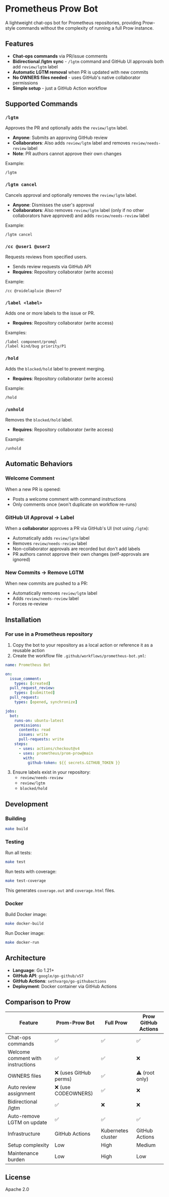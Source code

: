 # Prometheus Prow Bot

A lightweight chat-ops bot for Prometheus repositories, providing Prow-style commands without the complexity of running a full Prow instance.

## Features

- **Chat-ops commands** via PR/issue comments
- **Bidirectional /lgtm sync** - `/lgtm` command and GitHub UI approvals both add `review/lgtm` label
- **Automatic LGTM removal** when PR is updated with new commits
- **No OWNERS files needed** - uses GitHub's native collaborator permissions
- **Simple setup** - just a GitHub Action workflow

## Supported Commands

### `/lgtm`
Approves the PR and optionally adds the `review/lgtm` label.
- **Anyone**: Submits an approving GitHub review
- **Collaborators**: Also adds `review/lgtm` label and removes `review/needs-review` label
- **Note**: PR authors cannot approve their own changes

Example:
```
/lgtm
```

### `/lgtm cancel`
Cancels approval and optionally removes the `review/lgtm` label.
- **Anyone**: Dismisses the user's approval
- **Collaborators**: Also removes `review/lgtm` label (only if no other collaborators have approved) and adds `review/needs-review` label

Example:
```
/lgtm cancel
```

### `/cc @user1 @user2`
Requests reviews from specified users.
- Sends review requests via GitHub API
- **Requires**: Repository collaborator (write access)

Example:
```
/cc @roidelapluie @beorn7
```

### `/label <label>`
Adds one or more labels to the issue or PR.
- **Requires**: Repository collaborator (write access)

Examples:
```
/label component/promql
/label kind/bug priority/P1
```

### `/hold`
Adds the `blocked/hold` label to prevent merging.
- **Requires**: Repository collaborator (write access)

Example:
```
/hold
```

### `/unhold`
Removes the `blocked/hold` label.
- **Requires**: Repository collaborator (write access)

Example:
```
/unhold
```

## Automatic Behaviors

### Welcome Comment
When a new PR is opened:
- Posts a welcome comment with command instructions
- Only comments once (won't duplicate on workflow re-runs)

### GitHub UI Approval → Label
When a **collaborator** approves a PR via GitHub's UI (not using `/lgtm`):
- Automatically adds `review/lgtm` label
- Removes `review/needs-review` label
- Non-collaborator approvals are recorded but don't add labels
- PR authors cannot approve their own changes (self-approvals are ignored)

### New Commits → Remove LGTM
When new commits are pushed to a PR:
- Automatically removes `review/lgtm` label
- Adds `review/needs-review` label
- Forces re-review

## Installation

### For use in a Prometheus repository

1. Copy the bot to your repository as a local action or reference it as a reusable action
2. Create the workflow file `.github/workflows/prometheus-bot.yml`:

```yaml
name: Prometheus Bot

on:
  issue_comment:
    types: [created]
  pull_request_review:
    types: [submitted]
  pull_request:
    types: [opened, synchronize]

jobs:
  bot:
    runs-on: ubuntu-latest
    permissions:
      contents: read
      issues: write
      pull-requests: write
    steps:
      - uses: actions/checkout@v4
      - uses: prometheus/prom-prow@main
        with:
          github-token: ${{ secrets.GITHUB_TOKEN }}
```

3. Ensure labels exist in your repository:
   - `review/needs-review`
   - `review/lgtm`
   - `blocked/hold`

## Development

### Building

```bash
make build
```

### Testing

Run all tests:
```bash
make test
```

Run tests with coverage:
```bash
make test-coverage
```

This generates `coverage.out` and `coverage.html` files.

### Docker

Build Docker image:
```bash
make docker-build
```

Run Docker image:
```bash
make docker-run
```

## Architecture

- **Language**: Go 1.21+
- **GitHub API**: `google/go-github/v57`
- **GitHub Actions**: `sethvargo/go-githubactions`
- **Deployment**: Docker container via GitHub Actions

## Comparison to Prow

| Feature | Prom-Prow Bot | Full Prow | Prow GitHub Actions |
|---------|---------------|-----------|---------------------|
| Chat-ops commands | ✅ | ✅ | ✅ |
| Welcome comment with instructions | ✅ | ✅ | ❌ |
| OWNERS files | ❌ (uses GitHub perms) | ✅ | ⚠️ (root only) |
| Auto review assignment | ❌ (use CODEOWNERS) | ✅ | ❌ |
| Bidirectional /lgtm | ✅ | ❌ | ❌ |
| Auto-remove LGTM on update | ✅ | ✅ | ✅ |
| Infrastructure | GitHub Actions | Kubernetes cluster | GitHub Actions |
| Setup complexity | Low | High | Medium |
| Maintenance burden | Low | High | Low |

## License

Apache 2.0
